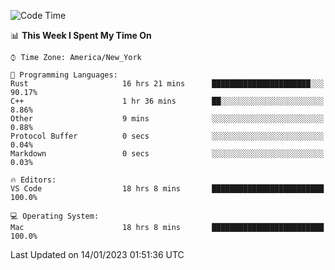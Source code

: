 <!--START_SECTION:waka-->
![Code Time](http://img.shields.io/badge/Code%20Time-47%20hrs%2022%20mins-blue)

📊 **This Week I Spent My Time On** 

```text
⌚︎ Time Zone: America/New_York

💬 Programming Languages: 
Rust                     16 hrs 21 mins      ██████████████████████░░░   90.17% 
C++                      1 hr 36 mins        ██░░░░░░░░░░░░░░░░░░░░░░░   8.86% 
Other                    9 mins              ░░░░░░░░░░░░░░░░░░░░░░░░░   0.88% 
Protocol Buffer          0 secs              ░░░░░░░░░░░░░░░░░░░░░░░░░   0.04% 
Markdown                 0 secs              ░░░░░░░░░░░░░░░░░░░░░░░░░   0.03%

🔥 Editors: 
VS Code                  18 hrs 8 mins       █████████████████████████   100.0%

💻 Operating System: 
Mac                      18 hrs 8 mins       █████████████████████████   100.0%

```


 Last Updated on 14/01/2023 01:51:36 UTC
<!--END_SECTION:waka-->
